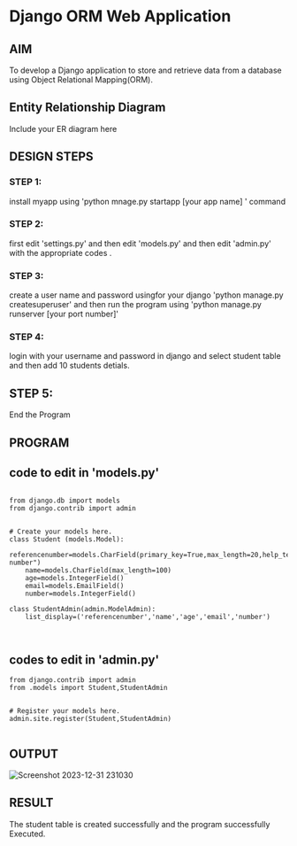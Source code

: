 # Django ORM Web Application

## AIM
To develop a Django application to store and retrieve data from a database using Object Relational Mapping(ORM).

## Entity Relationship Diagram

Include your ER diagram here

## DESIGN STEPS

### STEP 1:
install myapp using 'python mnage.py startapp [your app name] ' command 

### STEP 2:
first edit 'settings.py' and then edit 'models.py' and then edit 'admin.py' with the appropriate codes .

### STEP 3:
create a user name and password usingfor your django  'python manage.py createsuperuser'
and then run the program using 'python manage.py runserver [your port number]'
### STEP 4:
login with your username and password in django and select student table and then add 10 students detials.
## STEP 5:
End the Program
## PROGRAM
## code to edit in 'models.py'
```

from django.db import models
from django.contrib import admin


# Create your models here.
class Student (models.Model):
    referencenumber=models.CharField(primary_key=True,max_length=20,help_text="reference number")
    name=models.CharField(max_length=100)
    age=models.IntegerField()
    email=models.EmailField()
    number=models.IntegerField()

class StudentAdmin(admin.ModelAdmin):
    list_display=('referencenumber','name','age','email','number')



```
## codes to edit in 'admin.py'
```
from django.contrib import admin
from .models import Student,StudentAdmin


# Register your models here.
admin.site.register(Student,StudentAdmin)


```

## OUTPUT
![Screenshot 2023-12-31 231030](https://github.com/nataraj26/ORM/assets/147514615/ad774dc6-2aba-4131-8ee1-fa4f81cb892f)



## RESULT
The student table is created successfully and the program successfully Executed.
